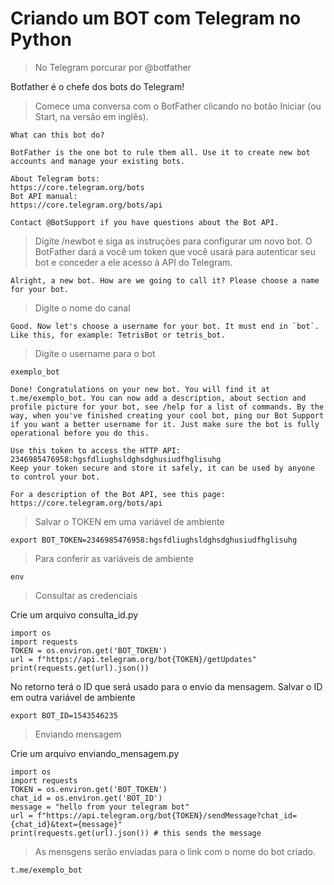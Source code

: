 # Criando um BOT com Telegram no Python

> No Telegram porcurar por @botfather

Botfather é o chefe dos bots do Telegram!

> Comece uma conversa com o BotFather clicando no botão Iniciar (ou Start, na versão em inglês).

    What can this bot do?
    
    BotFather is the one bot to rule them all. Use it to create new bot accounts and manage your existing bots.

    About Telegram bots:
    https://core.telegram.org/bots
    Bot API manual:
    https://core.telegram.org/bots/api

    Contact @BotSupport if you have questions about the Bot API.

> Digite /newbot e siga as instruções para configurar um novo bot. O BotFather dará a você um token que você usará para autenticar seu bot e conceder a ele acesso à API do Telegram.

    Alright, a new bot. How are we going to call it? Please choose a name for your bot.

> Digite o nome do canal

    Good. Now let's choose a username for your bot. It must end in `bot`. Like this, for example: TetrisBot or tetris_bot.

> Digite o username para o bot

    exemplo_bot

    Done! Congratulations on your new bot. You will find it at t.me/exemplo_bot. You can now add a description, about section and profile picture for your bot, see /help for a list of commands. By the way, when you've finished creating your cool bot, ping our Bot Support if you want a better username for it. Just make sure the bot is fully operational before you do this.

    Use this token to access the HTTP API:
    2346985476958:hgsfdliughsldghsdghusiudfhglisuhg
    Keep your token secure and store it safely, it can be used by anyone to control your bot.

    For a description of the Bot API, see this page: https://core.telegram.org/bots/api

> Salvar o TOKEN em uma variável de ambiente

    export BOT_TOKEN=2346985476958:hgsfdliughsldghsdghusiudfhglisuhg

> Para conferir as variáveis de ambiente

    env


> Consultar as credenciais

Crie um arquivo consulta_id.py

    import os
    import requests
    TOKEN = os.environ.get('BOT_TOKEN')
    url = f"https://api.telegram.org/bot{TOKEN}/getUpdates"
    print(requests.get(url).json())

No retorno terá o ID que será usado para o envio da mensagem.
Salvar o ID em outra variável de ambiente

    export BOT_ID=1543546235

> Enviando mensagem

Crie um arquivo enviando_mensagem.py

    import os
    import requests
    TOKEN = os.environ.get('BOT_TOKEN')
    chat_id = os.environ.get('BOT_ID')
    message = "hello from your telegram bot"
    url = f"https://api.telegram.org/bot{TOKEN}/sendMessage?chat_id={chat_id}&text={message}"
    print(requests.get(url).json()) # this sends the message

> As mensgens serão enviadas para o link com o nome do bot criado.

    t.me/exemplo_bot